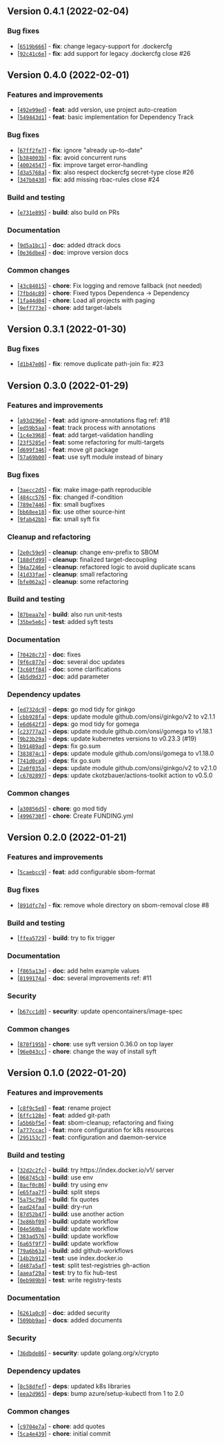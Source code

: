 ## Version 0.4.1 (2022-02-04)

### Bug fixes

* [[`6519b666`](https://github.com/ckotzbauer&#x2F;sbom-operator/commit/6519b666)] - **fix**: change legacy-support for .dockercfg
* [[`92c41c6e`](https://github.com/ckotzbauer&#x2F;sbom-operator/commit/92c41c6e)] - **fix**: add support for legacy .dockercfg close #26


## Version 0.4.0 (2022-02-01)

### Features and improvements

* [[`492e99ed`](https://github.com/ckotzbauer&#x2F;sbom-operator/commit/492e99ed)] - **feat**: add version, use project auto-creation
* [[`549443d1`](https://github.com/ckotzbauer&#x2F;sbom-operator/commit/549443d1)] - **feat**: basic implementation for Dependency Track

### Bug fixes

* [[`67ff2fe7`](https://github.com/ckotzbauer&#x2F;sbom-operator/commit/67ff2fe7)] - **fix**: ignore &quot;already up-to-date&quot;
* [[`b384003b`](https://github.com/ckotzbauer&#x2F;sbom-operator/commit/b384003b)] - **fix**: avoid concurrent runs
* [[`40024547`](https://github.com/ckotzbauer&#x2F;sbom-operator/commit/40024547)] - **fix**: improve target error-handling
* [[`d3a5768a`](https://github.com/ckotzbauer&#x2F;sbom-operator/commit/d3a5768a)] - **fix**: also respect dockercfg secret-type close #26
* [[`347b8430`](https://github.com/ckotzbauer&#x2F;sbom-operator/commit/347b8430)] - **fix**: add missing rbac-rules close #24

### Build and testing

* [[`e731e895`](https://github.com/ckotzbauer&#x2F;sbom-operator/commit/e731e895)] - **build**: also build on PRs

### Documentation

* [[`9d5a1bc1`](https://github.com/ckotzbauer&#x2F;sbom-operator/commit/9d5a1bc1)] - **doc**: added dtrack docs
* [[`0e36dbe4`](https://github.com/ckotzbauer&#x2F;sbom-operator/commit/0e36dbe4)] - **doc**: improve version docs

### Common changes

* [[`43c84015`](https://github.com/ckotzbauer&#x2F;sbom-operator/commit/43c84015)] - **chore**: Fix logging and remove fallback (not needed)
* [[`7fbd4c89`](https://github.com/ckotzbauer&#x2F;sbom-operator/commit/7fbd4c89)] - **chore**: Fixed typos Dependenca -&gt; Dependency
* [[`1fa44d04`](https://github.com/ckotzbauer&#x2F;sbom-operator/commit/1fa44d04)] - **chore**: Load all projects with paging
* [[`9eff773e`](https://github.com/ckotzbauer&#x2F;sbom-operator/commit/9eff773e)] - **chore**: add target-labels


## Version 0.3.1 (2022-01-30)

### Bug fixes

* [[`d1b47e06`](https://github.com/ckotzbauer&#x2F;sbom-operator/commit/d1b47e06)] - **fix**: remove duplicate path-join fix: #23


## Version 0.3.0 (2022-01-29)

### Features and improvements

* [[`a93d296e`](https://github.com/ckotzbauer&#x2F;sbom-operator/commit/a93d296e)] - **feat**: add ignore-annotations flag ref: #18
* [[`ed59b5aa`](https://github.com/ckotzbauer&#x2F;sbom-operator/commit/ed59b5aa)] - **feat**: track process with annotations
* [[`1c4e3968`](https://github.com/ckotzbauer&#x2F;sbom-operator/commit/1c4e3968)] - **feat**: add target-validation handling
* [[`23f5285e`](https://github.com/ckotzbauer&#x2F;sbom-operator/commit/23f5285e)] - **feat**: some refactoring for multi-targets
* [[`d699f346`](https://github.com/ckotzbauer&#x2F;sbom-operator/commit/d699f346)] - **feat**: move git package
* [[`57a69b00`](https://github.com/ckotzbauer&#x2F;sbom-operator/commit/57a69b00)] - **feat**: use syft module instead of binary

### Bug fixes

* [[`3aecc2d5`](https://github.com/ckotzbauer&#x2F;sbom-operator/commit/3aecc2d5)] - **fix**: make image-path reproducible
* [[`484cc576`](https://github.com/ckotzbauer&#x2F;sbom-operator/commit/484cc576)] - **fix**: changed if-condition
* [[`789e7446`](https://github.com/ckotzbauer&#x2F;sbom-operator/commit/789e7446)] - **fix**: small bugfixes
* [[`bb68ee18`](https://github.com/ckotzbauer&#x2F;sbom-operator/commit/bb68ee18)] - **fix**: use other source-hint
* [[`9fab42bb`](https://github.com/ckotzbauer&#x2F;sbom-operator/commit/9fab42bb)] - **fix**: small syft fix

### Cleanup and refactoring

* [[`2e0c59e9`](https://github.com/ckotzbauer&#x2F;sbom-operator/commit/2e0c59e9)] - **cleanup**: change env-prefix to SBOM
* [[`188dfd99`](https://github.com/ckotzbauer&#x2F;sbom-operator/commit/188dfd99)] - **cleanup**: finalized target-decoupling
* [[`94a7246e`](https://github.com/ckotzbauer&#x2F;sbom-operator/commit/94a7246e)] - **cleanup**: refactored logic to avoid duplicate scans
* [[`41d33fae`](https://github.com/ckotzbauer&#x2F;sbom-operator/commit/41d33fae)] - **cleanup**: small refactoring
* [[`bfe062a2`](https://github.com/ckotzbauer&#x2F;sbom-operator/commit/bfe062a2)] - **cleanup**: some refactoring

### Build and testing

* [[`87beaa7e`](https://github.com/ckotzbauer&#x2F;sbom-operator/commit/87beaa7e)] - **build**: also run unit-tests
* [[`35be5e6c`](https://github.com/ckotzbauer&#x2F;sbom-operator/commit/35be5e6c)] - **test**: added syft tests

### Documentation

* [[`70428c73`](https://github.com/ckotzbauer&#x2F;sbom-operator/commit/70428c73)] - **doc**: fixes
* [[`9f6c877e`](https://github.com/ckotzbauer&#x2F;sbom-operator/commit/9f6c877e)] - **doc**: several doc updates
* [[`3c60ff84`](https://github.com/ckotzbauer&#x2F;sbom-operator/commit/3c60ff84)] - **doc**: some clarifications
* [[`4b5d9d37`](https://github.com/ckotzbauer&#x2F;sbom-operator/commit/4b5d9d37)] - **doc**: add parameter

### Dependency updates

* [[`ed732dc9`](https://github.com/ckotzbauer&#x2F;sbom-operator/commit/ed732dc9)] - **deps**: go mod tidy for ginkgo
* [[`cbb928fa`](https://github.com/ckotzbauer&#x2F;sbom-operator/commit/cbb928fa)] - **deps**: update module github.com&#x2F;onsi&#x2F;ginkgo&#x2F;v2 to v2.1.1
* [[`e6d642f3`](https://github.com/ckotzbauer&#x2F;sbom-operator/commit/e6d642f3)] - **deps**: go mod tidy for gomega
* [[`c23777a2`](https://github.com/ckotzbauer&#x2F;sbom-operator/commit/c23777a2)] - **deps**: update module github.com&#x2F;onsi&#x2F;gomega to v1.18.1
* [[`9b23b29a`](https://github.com/ckotzbauer&#x2F;sbom-operator/commit/9b23b29a)] - **deps**: update kubernetes versions to v0.23.3 (#19)
* [[`b91489ad`](https://github.com/ckotzbauer&#x2F;sbom-operator/commit/b91489ad)] - **deps**: fix go.sum
* [[`383874c1`](https://github.com/ckotzbauer&#x2F;sbom-operator/commit/383874c1)] - **deps**: update module github.com&#x2F;onsi&#x2F;gomega to v1.18.0
* [[`741d0ca9`](https://github.com/ckotzbauer&#x2F;sbom-operator/commit/741d0ca9)] - **deps**: fix go.sum
* [[`2a0f035a`](https://github.com/ckotzbauer&#x2F;sbom-operator/commit/2a0f035a)] - **deps**: update module github.com&#x2F;onsi&#x2F;ginkgo&#x2F;v2 to v2.1.0
* [[`c6702897`](https://github.com/ckotzbauer&#x2F;sbom-operator/commit/c6702897)] - **deps**: update ckotzbauer&#x2F;actions-toolkit action to v0.5.0

### Common changes

* [[`a30856d5`](https://github.com/ckotzbauer&#x2F;sbom-operator/commit/a30856d5)] - **chore**: go mod tidy
* [[`4996730f`](https://github.com/ckotzbauer&#x2F;sbom-operator/commit/4996730f)] - **chore**: Create FUNDING.yml


## Version 0.2.0 (2022-01-21)

### Features and improvements

* [[`5caebcc9`](https://github.com/ckotzbauer&#x2F;sbom-operator/commit/5caebcc9)] - **feat**: add configurable sbom-format

### Bug fixes

* [[`891dfc7e`](https://github.com/ckotzbauer&#x2F;sbom-operator/commit/891dfc7e)] - **fix**: remove whole directory on sbom-removal close #8

### Build and testing

* [[`ffea5729`](https://github.com/ckotzbauer&#x2F;sbom-operator/commit/ffea5729)] - **build**: try to fix trigger

### Documentation

* [[`f865a13e`](https://github.com/ckotzbauer&#x2F;sbom-operator/commit/f865a13e)] - **doc**: add helm example values
* [[`8199174a`](https://github.com/ckotzbauer&#x2F;sbom-operator/commit/8199174a)] - **doc**: several improvements ref: #11

### Security

* [[`b67cc1d0`](https://github.com/ckotzbauer&#x2F;sbom-operator/commit/b67cc1d0)] - **security**: update opencontainers&#x2F;image-spec

### Common changes

* [[`870f195b`](https://github.com/ckotzbauer&#x2F;sbom-operator/commit/870f195b)] - **chore**: use syft version 0.36.0 on top layer
* [[`96e043cc`](https://github.com/ckotzbauer&#x2F;sbom-operator/commit/96e043cc)] - **chore**: change the way of install syft


## Version 0.1.0 (2022-01-20)

### Features and improvements

* [[`c8f9c5e8`](https://github.com/ckotzbauer&#x2F;sbom-operator/commit/c8f9c5e8)] - **feat**: rename project
* [[`6ffc128e`](https://github.com/ckotzbauer&#x2F;sbom-operator/commit/6ffc128e)] - **feat**: added git-path
* [[`a5b6bf5e`](https://github.com/ckotzbauer&#x2F;sbom-operator/commit/a5b6bf5e)] - **feat**: sbom-cleanup; refactoring and fixing
* [[`a777ccac`](https://github.com/ckotzbauer&#x2F;sbom-operator/commit/a777ccac)] - **feat**: more configuration for k8s resources
* [[`295153c7`](https://github.com/ckotzbauer&#x2F;sbom-operator/commit/295153c7)] - **feat**: configuration and daemon-service

### Build and testing

* [[`32d2c2fc`](https://github.com/ckotzbauer&#x2F;sbom-operator/commit/32d2c2fc)] - **build**: try https:&#x2F;&#x2F;index.docker.io&#x2F;v1&#x2F; server
* [[`068745cb`](https://github.com/ckotzbauer&#x2F;sbom-operator/commit/068745cb)] - **build**: use env
* [[`8acf0c86`](https://github.com/ckotzbauer&#x2F;sbom-operator/commit/8acf0c86)] - **build**: try using env
* [[`e65faa7f`](https://github.com/ckotzbauer&#x2F;sbom-operator/commit/e65faa7f)] - **build**: split steps
* [[`5a75c79d`](https://github.com/ckotzbauer&#x2F;sbom-operator/commit/5a75c79d)] - **build**: fix quotes
* [[`ead24faa`](https://github.com/ckotzbauer&#x2F;sbom-operator/commit/ead24faa)] - **build**: dry-run
* [[`87d52b47`](https://github.com/ckotzbauer&#x2F;sbom-operator/commit/87d52b47)] - **build**: use another action
* [[`3e86bf09`](https://github.com/ckotzbauer&#x2F;sbom-operator/commit/3e86bf09)] - **build**: update workflow
* [[`04e560ba`](https://github.com/ckotzbauer&#x2F;sbom-operator/commit/04e560ba)] - **build**: update workflow
* [[`383ad576`](https://github.com/ckotzbauer&#x2F;sbom-operator/commit/383ad576)] - **build**: update workflow
* [[`6a65f9f7`](https://github.com/ckotzbauer&#x2F;sbom-operator/commit/6a65f9f7)] - **build**: update workflow
* [[`79a6b63a`](https://github.com/ckotzbauer&#x2F;sbom-operator/commit/79a6b63a)] - **build**: add github-workflows
* [[`14b2b912`](https://github.com/ckotzbauer&#x2F;sbom-operator/commit/14b2b912)] - **test**: use index.docker.io
* [[`d487a5af`](https://github.com/ckotzbauer&#x2F;sbom-operator/commit/d487a5af)] - **test**: split test-registries gh-action
* [[`aaeaf29a`](https://github.com/ckotzbauer&#x2F;sbom-operator/commit/aaeaf29a)] - **test**: try to fix hub-test
* [[`0eb989b9`](https://github.com/ckotzbauer&#x2F;sbom-operator/commit/0eb989b9)] - **test**: write registry-tests

### Documentation

* [[`6261a0c0`](https://github.com/ckotzbauer&#x2F;sbom-operator/commit/6261a0c0)] - **doc**: added security
* [[`509bb9ae`](https://github.com/ckotzbauer&#x2F;sbom-operator/commit/509bb9ae)] - **docs**: added documents

### Security

* [[`36dbde86`](https://github.com/ckotzbauer&#x2F;sbom-operator/commit/36dbde86)] - **security**: update golang.org&#x2F;x&#x2F;crypto

### Dependency updates

* [[`8c58dfef`](https://github.com/ckotzbauer&#x2F;sbom-operator/commit/8c58dfef)] - **deps**: updated k8s libraries
* [[`eea2d965`](https://github.com/ckotzbauer&#x2F;sbom-operator/commit/eea2d965)] - **deps**: bump azure&#x2F;setup-kubectl from 1 to 2.0

### Common changes

* [[`c9704e7a`](https://github.com/ckotzbauer&#x2F;sbom-operator/commit/c9704e7a)] - **chore**: add quotes
* [[`5ca4e439`](https://github.com/ckotzbauer&#x2F;sbom-operator/commit/5ca4e439)] - **chore**: initial commit


